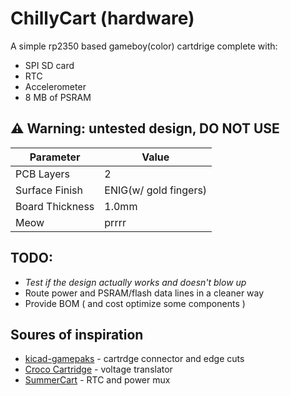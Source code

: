 # ChillyCart (hardware)

A simple rp2350 based gameboy(color) cartdrige complete with:
- SPI SD card
- RTC 
- Accelerometer
- 8 MB of PSRAM

## ⚠️ Warning: untested design, DO NOT USE

| Parameter       | Value                 |
|-----------------|-----------------------|
| PCB Layers      | 2                     |
| Surface Finish  | ENIG(w/ gold fingers) |
| Board Thickness | 1.0mm                 |
| Meow            | prrrr                 |

## TODO: 
- *Test if the design actually works and doesn't blow up*
- Route power and PSRAM/flash data lines in a cleaner way
- Provide BOM ( and cost optimize some components )

## Soures of inspiration 
- [kicad-gamepaks](https://github.com/djedditt/kicad-gamepaks) - cartrdge connector and edge cuts
- [Croco Cartridge](https://github.com/shilga/rp2040-gameboy-cartridge) - voltage translator
- [SummerCart](https://github.com/Polprzewodnikowy/SummerCart64) - RTC and power mux